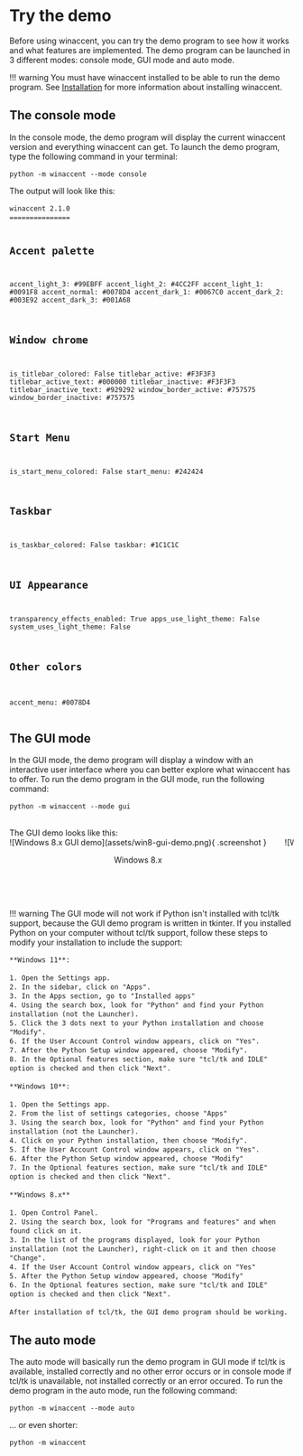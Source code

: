 # Try the demo

Before using winaccent, you can try the demo program to see how it works and what features are implemented. The demo program can be launched in 3 different modes: console mode, GUI mode and auto mode.

!!! warning
    You must have winaccent installed to be able to run the demo program. See [Installation](installation.md) for more information about installing winaccent.


## The console mode
In the console mode, the demo program will display the current winaccent version and everything winaccent can get. To launch the demo program, type the following command in your terminal:

```
python -m winaccent --mode console
```

The output will look like this:

<style>
    .console-demo {
        height: 300px !important;
    }
</style>

<div class="md-typeset">
<pre>
<code class="console-demo">winaccent 2.1.0
===============

Accent palette
--------------

accent_light_3:                 #99EBFF
accent_light_2:                 #4CC2FF
accent_light_1:                 #0091F8
accent_normal:                  #0078D4
accent_dark_1:                  #0067C0
accent_dark_2:                  #003E92
accent_dark_3:                  #001A68


Window chrome
-------------

is_titlebar_colored:            False
titlebar_active:                #F3F3F3
titlebar_active_text:           #000000
titlebar_inactive:              #F3F3F3
titlebar_inactive_text:         #929292
window_border_active:           #757575
window_border_inactive:         #757575


Start Menu
----------

is_start_menu_colored:          False
start_menu:                     #242424


Taskbar
-------

is_taskbar_colored:             False
taskbar:                        #1C1C1C


UI Appearance
-------------

transparency_effects_enabled:   True
apps_use_light_theme:           False
system_uses_light_theme:        False


Other colors
------------

accent_menu:                    #0078D4
</code>
</pre>
</div>


## The GUI mode
In the GUI mode, the demo program will display a window with an interactive user interface where you can better explore what winaccent has to offer. To run the demo program in the GUI mode, run the following command:

```
python -m winaccent --mode gui
```

<br>
The GUI demo looks like this:

<style>
    figure {
        flex-shrink: 0;
        margin: 0px !important;
    }

    .screenshot {
        height: 574px !important;
        width: 340px !important;
        object-fit: scale-down !important;
        object-position: top !important;
    }
</style>

<div markdown align="center" style="display: flex; flex-wrap: no-wrap; overflow-x: auto; margin-bottom: 64px !important; scrollbar-width: thin; gap: 32px;">

<!-- <figure markdown>
![Windows Vista GUI demo](assets/winvista-gui-demo.png){ .screenshot }
<br><p>Windows Vista</p>
</figure>

<figure markdown>
![Windows 7 GUI demo](assets/win7-gui-demo.png){ .screenshot }
<br><p>Windows 7</p>
</figure> -->

<figure markdown>
![Windows 8.x GUI demo](assets/win8-gui-demo.png){ .screenshot }
<br><p>Windows 8.x</p>
</figure>

<figure markdown>
![Windows 10 GUI demo](assets/win10-gui-demo.png){ .screenshot }
<br><p>Windows 10</p>
</figure>

<figure markdown>
![Windows 11 GUI demo](assets/win11-gui-demo.png){ .screenshot }
<br><p>Windows 11</p>
</figure>

</div>

!!! warning
    The GUI mode will not work if Python isn't installed with tcl/tk support, because the GUI demo program is written in tkinter. If you installed Python on your computer without tcl/tk support, follow these steps to modify your installation to include the support:

    **Windows 11**:

    1. Open the Settings app.
    2. In the sidebar, click on "Apps".
    3. In the Apps section, go to "Installed apps"
    4. Using the search box, look for "Python" and find your Python installation (not the Launcher).
    5. Click the 3 dots next to your Python installation and choose "Modify".
    6. If the User Account Control window appears, click on "Yes".
    7. After the Python Setup window appeared, choose "Modify".
    8. In the Optional features section, make sure "tcl/tk and IDLE" option is checked and then click "Next".

    **Windows 10**:

    1. Open the Settings app.
    2. From the list of settings categories, choose "Apps"
    3. Using the search box, look for "Python" and find your Python installation (not the Launcher).
    4. Click on your Python installation, then choose "Modify".
    5. If the User Account Control window appears, click on "Yes".
    6. After the Python Setup window appeared, choose "Modify"
    7. In the Optional features section, make sure "tcl/tk and IDLE" option is checked and then click "Next".

    **Windows 8.x**

    1. Open Control Panel.
    2. Using the search box, look for "Programs and features" and when found click on it.
    3. In the list of the programs displayed, look for your Python installation (not the Launcher), right-click on it and then choose "Change".
    4. If the User Account Control window appears, click on "Yes"
    5. After the Python Setup window appeared, choose "Modify"
    6. In the Optional features section, make sure "tcl/tk and IDLE" option is checked and then click "Next".

    After installation of tcl/tk, the GUI demo program should be working.


## The auto mode
The auto mode will basically run the demo program in GUI mode if tcl/tk is available, installed correctly and no other error occurs or in console mode if tcl/tk is unavailable, not installed correctly or an error occured. To run the demo program in the auto mode, run the following command:

```
python -m winaccent --mode auto
```

... or even shorter:

```
python -m winaccent
```